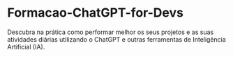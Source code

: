 # Formacao-ChatGPT-for-Devs
Descubra na prática como performar melhor os seus projetos e as suas atividades diárias utilizando o ChatGPT e outras ferramentas de Inteligência Artificial (IA).
